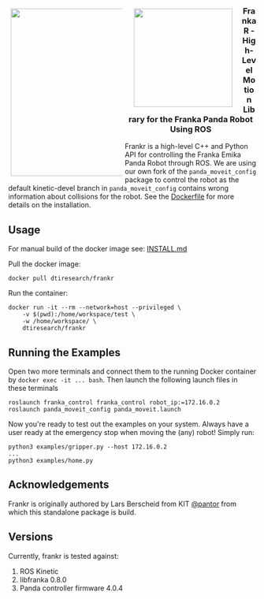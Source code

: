 <div align="center">
  <div style="float: left; width: 45%; padding: 5px;">
    <img width="340" src="https://raw.githubusercontent.com/dti-research/frankr/master/resources/franka_emika_logo.png">
  </div>
  <div style="float: left; width: 45%; padding: 5px;">
    <img width="200" src="https://raw.githubusercontent.com/dti-research/frankr/master/resources/ros_logo.png">
  </div>
  <h3 align="center">
    Franka R - High-Level Motion Library for the Franka Panda Robot Using ROS
  </h3>
</div>

Frankr is a high-level C++ and Python API for controlling the Franka Emika Panda Robot through ROS. We are using our own fork of the `panda_moveit_config` package to control the robot as the default kinetic-devel branch in `panda_moveit_config` contains wrong information about collisions for the robot. See the [Dockerfile](docker/Dockerfile) for more details on the installation. 

## Usage

For manual build of the docker image see: [INSTALL.md](INSTALL.md)

Pull the docker image:

```
docker pull dtiresearch/frankr
```

Run the container:

```
docker run -it --rm --network=host --privileged \
    -v $(pwd):/home/workspace/test \
    -w /home/workspace/ \
    dtiresearch/frankr
```

## Running the Examples

Open two more terminals and connect them to the running Docker container by `docker exec -it ... bash`. Then launch the following launch files in these terminals 

```
roslaunch franka_control franka_control robot_ip:=172.16.0.2
roslaunch panda_moveit_config panda_moveit.launch
```

Now you're ready to test out the examples on your system. Always have a user ready at the emergency stop when moving the (any) robot! Simply run:

```
python3 examples/gripper.py --host 172.16.0.2
...
python3 examples/home.py
```

## Acknowledgements

Frankr is originally authored by Lars Berscheid from KIT [@pantor](https://github.com/pantor) from which this standalone package is build.

## Versions

Currently, frankr is tested against:

1. ROS Kinetic
1. libfranka 0.8.0
1. Panda controller firmware 4.0.4


